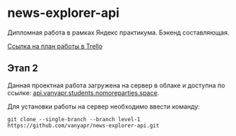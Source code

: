 # news-explorer-api
Дипломная работа в рамках Яндекс практикума. Бэкенд составляющая.

[Ссылка на план работы в Trello](https://trello.com/b/zj8UuOuT/%D1%8F%D0%BD%D0%B4%D0%B5%D0%BA%D1%81-%D0%BF%D1%80%D0%B0%D0%BA%D1%82%D0%B8%D0%BA%D1%83%D0%BC)

## Этап 2
Данная проектная работа загружена на сервер в облаке и доступна по ссылке: [api.vanyapr.students.nomoreparties.space](api.vanyapr.students.nomoreparties.space). 

Для установки работы на сервер необходимо ввести команду:

`git clone --single-branch --branch level-1 https://github.com/vanyapr/news-explorer-api.git
`
